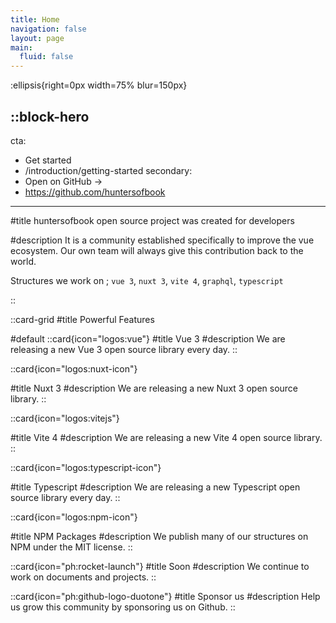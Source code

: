 ```yaml
---
title: Home
navigation: false
layout: page
main:
  fluid: false
---
```


:ellipsis{right=0px width=75% blur=150px}

::block-hero
---
cta:
  - Get started
  - /introduction/getting-started
secondary:
  - Open on GitHub →
  - https://github.com/huntersofbook
---

#title
huntersofbook open source project was created for developers

#description
It is a community established specifically to improve the vue ecosystem. Our own team will always give this contribution back to the world.

Structures we work on ; `vue 3`, `nuxt 3`, `vite 4`, `graphql`, `typescript`

::




::card-grid
#title
Powerful Features


#default
  ::card{icon="logos:vue"}
  #title
  Vue 3
  #description
  We are releasing a new Vue 3 open source library every day.
  ::

  ::card{icon="logos:nuxt-icon"}

  #title
  Nuxt 3
  #description
  We are releasing a new Nuxt 3 open source library.
  ::

  ::card{icon="logos:vitejs"}

  #title
  Vite 4
  #description
  We are releasing a new Vite 4 open source library.
  ::

  ::card{icon="logos:typescript-icon"}


  #title
  Typescript
  #description
  We are releasing a new Typescript open source library every day.
  ::

  ::card{icon="logos:npm-icon"}

  #title
  NPM Packages
  #description
  We publish many of our structures on NPM under the MIT license.
  ::

  ::card{icon="ph:rocket-launch"}
  #title
  Soon 
  #description
  We continue to work on documents and projects.
  ::

  ::card{icon="ph:github-logo-duotone"}
  #title
  Sponsor us 
  #description
  Help us grow this community by sponsoring us on Github.
  ::
